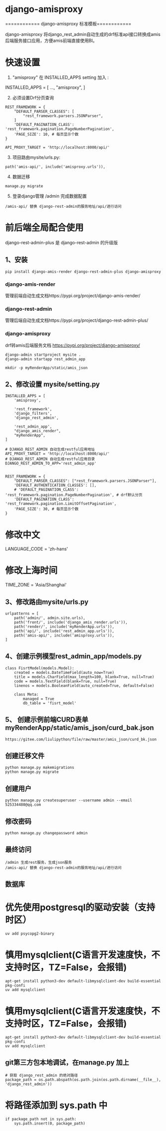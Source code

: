 
# django-amisproxy
============ django-amisproxy 标准模板============ 

django-amisproxy 将django_rest_admin自动生成的drf标准api接口转换成amis后端服务接口应用，方便amis前端直接使用BI。

# 快速设置
1. "amisproxy" 在 INSTALLED_APPS setting 加入 :

INSTALLED_APPS = [ ..., "amisproxy", ]

2. 必须设置Drf分页查询
```
REST_FRAMEWORK = {
    "DEFAULT_PARSER_CLASSES": [
        "rest_framework.parsers.JSONParser",
    ]
    'DEFAULT_PAGINATION_CLASS': 'rest_framework.pagination.PageNumberPagination', 
    'PAGE_SIZE': 10, # 每页显示个数
}

API_PROXY_TARGET = 'http://localhost:8000/api/'

```
3. 项目路由mysite/urls.py:
```
path('amis-api/', include('amisproxy.urls')),
```
4. 数据迁移
```
manage.py migrate 
```
5. 登录django管理 /admin 完成数据配置
```
/amis-api/ 替换 django-rest-admin的服务地址/api/进行访问
```


# 前后端全局配合使用
django-rest-admin-plus 是 django-rest-admin 的升级版

## 1、安装
```
pip install django-amis-render django-rest-admin-plus django-amisproxy
```
### django-amis-render
管理前端自动生成文档https://pypi.org/project/django-amis-render/
### django-rest-admin
管理后端自动生成文档https://pypi.org/project/django-rest-admin-plus/
### django-amisproxy
drf转amis后端服务文档 https://pypi.org/project/django-amisproxy/
```
django-admin startproject mysite .
django-admin startapp rest_admin_app

mkdir -p myRenderApp/static/amis_json
```


## 2、修改设置 mysite/setting.py

```
INSTALLED_APPS = [
    'amisproxy',
    
    'rest_framework',
    'django_filters',
    'django_rest_admin',

    'rest_admin_app',
    "django_amis_render",
    "myRenderApp",
]

# DJANGO_REST_ADMIN 自动生成restful应用地址
API_PROXY_TARGET = 'http://localhost:8000/api/'
# DJANGO_REST_ADMIN 自动生成restful应用目录
DJANGO_REST_ADMIN_TO_APP='rest_admin_app'


REST_FRAMEWORK = {
    "DEFAULT_PARSER_CLASSES": ["rest_framework.parsers.JSONParser"],
    'DEFAULT_AUTHENTICATION_CLASSES': [],
    # 'DEFAULT_PAGINATION_CLASS': 'rest_framework.pagination.PageNumberPagination', # drf默认分页
    'DEFAULT_PAGINATION_CLASS': 'rest_framework.pagination.LimitOffsetPagination',
    'PAGE_SIZE': 30, # 每页显示个数
}

```
# 修改中文
LANGUAGE_CODE = 'zh-hans'
# 修改上海时间
TIME_ZONE = 'Asia/Shanghai'


## 3、修改路由mysite/urls.py
```
urlpatterns = [
    path('admin/', admin.site.urls),
    path('front/', include('django_amis_render.urls')),
    path('render/', include('myRenderApp.urls')),
    path('api/', include('rest_admin_app.urls')),
    path('amis-api/', include('amisproxy.urls')),
]

```
## 4、创建示例模型rest_admin_app/models.py
```
class FisrtModel(models.Model):
    created = models.DateTimeField(auto_now=True)
    title = models.CharField(max_length=100, blank=True, null=True)
    code = models.TextField(blank=True, null=True)
    linenos = models.BooleanField(auto_created=True, default=False)

    class Meta:
        managed = True
        db_table = 'fisrt_model'
```
## 5、 创建示例前端CURD表单 myRenderApp/static/amis_json/curd_bak.json  
```
https://gitee.com/liulipython/file/raw/master/amis_json/curd_bk.json

```

## 创建迁移文件
```
python manage.py makemigrations
python manage.py migrate
```
## 创建用户
```
python manage.py createsuperuser --username admin --email 525334480@qq.com
```
## 修改密码
```
python manage.py changepassword admin
```
## 最终访问
```
/admin 生成rest服务，生成json服务
/amis-api/ 替换 django-rest-admin的服务地址/api/进行访问
```
## 数据库
# 优先使用postgresql的驱动安装（支持时区）
```
uv add psycopg2-binary
```
# 慎用mysqlclient(C语言开发速度快，不支持时区，TZ=False，会报错)
```
apt-get install python3-dev default-libmysqlclient-dev build-essential pkg-confi
uv add mysqlclient
```
## 


# 慎用mysqlclient(C语言开发速度快，不支持时区，TZ=False，会报错)
```
apt-get install python3-dev default-libmysqlclient-dev build-essential pkg-confi
uv add mysqlclient
```
## 


## git第三方包本地调试，在manage.py 加上
```
# 获取 django_rest_admin 的绝对路径
package_path = os.path.abspath(os.path.join(os.path.dirname(__file__), 'django_rest_admin'))
```
# 将路径添加到 sys.path 中
```
if package_path not in sys.path:
    sys.path.insert(0, package_path)
```